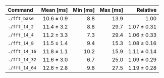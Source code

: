 | Command | Mean [ms] | Min [ms] | Max [ms] | Relative |
|:---|---:|---:|---:|---:|
| `./fft_base` | 10.6 ± 0.9 | 8.8 | 13.9 | 1.00 |
| `./fft_14_2` | 11.4 ± 3.2 | 8.8 | 29.7 | 1.07 ± 0.31 |
| `./fft_14_4` | 11.2 ± 3.3 | 7.3 | 29.4 | 1.06 ± 0.33 |
| `./fft_14_8` | 11.5 ± 1.4 | 9.4 | 15.3 | 1.08 ± 0.16 |
| `./fft_14_16` | 11.8 ± 1.1 | 10.2 | 15.9 | 1.11 ± 0.14 |
| `./fft_14_32` | 11.6 ± 3.0 | 6.7 | 25.0 | 1.09 ± 0.29 |
| `./fft_14_64` | 12.6 ± 2.8 | 9.8 | 27.5 | 1.19 ± 0.28 |
